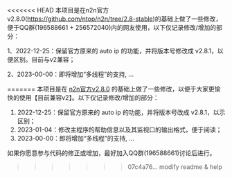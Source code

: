 <<<<<<< HEAD
本项目是在n2n官方v2.8.0(https://github.com/ntop/n2n/tree/2.8-stable)的基础上做了一些修改，便于QQ群(196588661 + 256572040)内的网友使用，以下仅记录修改/增加的部分：

1、2022-12-25：保留官方原来的 auto ip 的功能，并将版本号修改成 v2.8.1，以便区别。目前与v2兼容；

2、2023-00-00：即将增加“多线程”的支持, ...

=======
本项目是在 [n2n官方v2.8.0](https://github.com/ntop/n2n/tree/2.8-stable) 的基础上做了一些修改，以便于大家更愉快的使用【目前兼容v2】。以下仅记录修改/增加的部分：

1. 2022-12-25：保留官方原来的 auto ip 的功能，并将版本号改成 v2.8.1，以示区别；
2. 2023-01-04：修改主程序的帮助信息以及其监视口的输出格式，便于阅读；
2. 2023-00-00：即将增加“多线程”的支持, ...

如果你愿意参与代码的修正或增加，最好加入QQ群(196588661)讨论后进行。
>>>>>>> 07c4a76... modify readme & help
